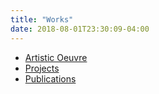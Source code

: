 ```yaml
---
title: "Works"
date: 2018-08-01T23:30:09-04:00
---
```


+ [Artistic Oeuvre](/oeuvre)
+ [Projects](/projects)
+ [Publications](/publications)
